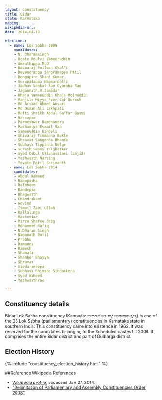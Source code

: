 ```yaml
---
layout: constituency
title: Bidar
state: Karnataka
mapimg: 
wikipedia-url: 
date: 2014-04-10

elections: 
  - name: Lok Sabha 2009
    candidates: 
    - N. Dharamsingh 
    - Ocate Moulvi Zameeruddin 
    - Amruthappa.M.D 
    - Baswaraj Pailwan Okalli 
    - Devendrappa Sangramappa Patil 
    - Dongapure Shant Kumar 
    - Gurupadappa Nagmarpalli 
    - Jadhav Venkat Rao Gyanoba Rao 
    - Jagannath.R.Jamadar 
    - Khaja Sameeuddin Khaja Moinuddin 
    - Manjile Miyya Peer Sab Quresh 
    - Md Arshad Ahmed Ansari 
    - Md Osman Ali Lakhpati 
    - Mufti Shaikh Abdul Gaffar Qasmi 
    - Narsappa 
    - Parmeshwar Ramchandra 
    - Pashamiya Esmail Sab 
    - Sameeuddin Bandeli 
    - Shivaraj Timmanna Bokke 
    - Shravan Sangonda Bhande 
    - Subhash Tippanna Nelge 
    - Suresh Swamy Talghatker 
    - Syed Qubul Ullahussiani (Sajid) 
    - Yashwanth Narsing 
    - Yevate Patil Shrimanth  
  - name: Lok Sabha 2014
    candidates: 
    - Abdul Hameed 
    - Babupasha 
    - Balbheem 
    - Bandeppa 
    - Bhagwanth 
    - Chandrakant 
    - Govind 
    - Ismail Zabi Ullah 
    - Kallalinga 
    - Machendar 
    - Mirza Shafee Baig 
    - Mohammed Rafiq 
    - N.Dharam Singh 
    - Naganath Patil 
    - Prabhu 
    - Ramanna 
    - Ramesh 
    - Shamala 
    - Shanker Bhayya 
    - Shravan 
    - Siddaramappa 
    - Subhash Bhimsha Sindankera 
    - Syed Waheed 
    - Yeshwanthrao  

---
```


## Constituency details
Bidar Lok Sabha constituency (Kannada: ಬೀದರ ಲೋಕ ಸಭೆ ಚುನಾವಣಾ ಕ್ಷೇತ್ರ) is one of the 28 Lok Sabha (parliamentary) constituencies in Karnataka state in southern India. This constituency came into existence in 1962. It was reserved for the candidates belonging to the Scheduled castes till 2008. It comprises the entire Bidar district and part of Gulbarga district.




## Election History
{% include "constituency_election_history.html" %}

##Reference
Wikipedia References
- [Wikipedia profile]({{page.profile.wikipedia}}), accessed Jan 27, 2014.
- ["Delimitation of Parliamentary and Assembly Constituencies Order, 2008"][wiki1]

[wiki1]: http://eci.nic.in/eci_main/CurrentElections/CONSOLIDATED_ORDER%20_ECI%20.pdf
